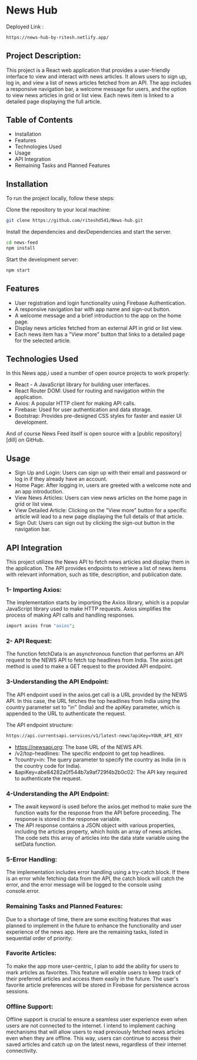# News Hub

Deployed Link :

```sh
https://news-hub-by-ritesh.netlify.app/
```

## Project Description:

This project is a React web application that provides a user-friendly interface to view and interact with news articles. It allows users to sign up, log in, and view a list of news articles fetched from an API. The app includes a responsive navigation bar, a welcome message for users, and the option to view news articles in grid or list view. Each news item is linked to a detailed page displaying the full article.

## Table of Contents

- Installation
- Features
- Technologies Used
- Usage
- API Integration
- Remaining Tasks and Planned Features

## Installation

To run the project locally, follow these steps:

Clone the repository to your local machine:

```sh
git clone https://github.com/riteshd541/News-hub.git
```

Install the dependencies and devDependencies and start the server.

```sh
cd news-feed
npm install
```

Start the development server:

```sh
npm start
```

## Features

- User registration and login functionality using Firebase Authentication.
- A responsive navigation bar with app name and sign-out button.
- A welcome message and a brief introduction to the app on the home page.
- Display news articles fetched from an external API in grid or list view.
- Each news item has a "View more" button that links to a detailed page for the selected article.

## Technologies Used

In this News app,i used a number of open source projects to work properly:

- React - A JavaScript library for building user interfaces.
- React Router DOM: Used for routing and navigation within the application.
- Axios: A popular HTTP client for making API calls.
- Firebase: Used for user authentication and data storage.
- Bootstrap: Provides pre-designed CSS styles for faster and easier UI development.

And of course News Feed itself is open source with a [public repository][dill]
on GitHub.

## Usage

- Sign Up and Login: Users can sign up with their email and password or log in if they already have an account.
- Home Page: After logging in, users are greeted with a welcome note and an app introduction.
- View News Articles: Users can view news articles on the home page in grid or list view.
- View Detailed Article: Clicking on the "View more" button for a specific article will lead to a new page displaying the full details of that article.
- Sign Out: Users can sign out by clicking the sign-out button in the navigation bar.

## API Integration

This project utilizes the News API to fetch news articles and display them in the application. The API provides endpoints to retrieve a list of news items with relevant information, such as title, description, and publication date.

### 1- Importing Axios:

The implementation starts by importing the Axios library, which is a popular JavaScript library used to make HTTP requests. Axios simplifies the process of making API calls and handling responses.

```sh
import axios from "axios";
```

### 2- API Request:

The function fetchData is an asynchronous function that performs an API request to the NEWS API to fetch top headlines from India. The axios.get method is used to make a GET request to the provided API endpoint.

### 3-Understanding the API Endpoint:

The API endpoint used in the axios.get call is a URL provided by the NEWS API. In this case, the URL fetches the top headlines from India using the country parameter set to "in" (India) and the apiKey parameter, which is appended to the URL to authenticate the request.

The API endpoint structure:

```sh
https://api.currentsapi.services/v1/latest-news?apiKey=YOUR_API_KEY
```

- https://newsapi.org: The base URL of the NEWS API.
- /v2/top-headlines: The specific endpoint to get top headlines.
- ?country=in: The query parameter to specify the country as India (in is the country code for India).
- &apiKey=abe84282a0f544b7a9af729f4b2b0c02: The API key required to authenticate the request.

### 4-Understanding the API Endpoint:

- The await keyword is used before the axios.get method to make sure the function waits for the response from the API before proceeding. The response is stored in the response variable.
- The API response contains a JSON object with various properties, including the articles property, which holds an array of news articles. The code sets this array of articles into the data state variable using the setData function.

### 5-Error Handling:

The implementation includes error handling using a try-catch block. If there is an error while fetching data from the API, the catch block will catch the error, and the error message will be logged to the console using console.error.

### Remaining Tasks and Planned Features:

Due to a shortage of time, there are some exciting features that was planned to implement in the future to enhance the functionality and user experience of the news app. Here are the remaining tasks, listed in sequential order of priority:

### Favorite Articles:

To make the app more user-centric, I plan to add the ability for users to mark articles as favorites. This feature will enable users to keep track of their preferred articles and access them easily in the future. The user's favorite article preferences will be stored in Firebase for persistence across sessions.

### Offline Support:

Offline support is crucial to ensure a seamless user experience even when users are not connected to the internet. I intend to implement caching mechanisms that will allow users to read previously fetched news articles even when they are offline. This way, users can continue to access their saved articles and catch up on the latest news, regardless of their internet connectivity.
